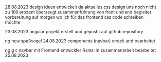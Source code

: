 28.08.2023 design ideen entwickelt da aktuelles css design uns noch nicht zu 100 prozent überzeugt
zusammenführung von front und end begleitet 
vorbereitung auf morgen wo ich für das frontend css code schreiben möchte



23.08.2023 angular projekt erstelt und gepusht auf github repository

ng new spaßvogel 24.08.2023 components (navbar) erstelt und bearbeitet

 ng g c navbar mit Frontend entwickler Rsmzi in zusammenarbeit bearbeitet 25.08.2023
